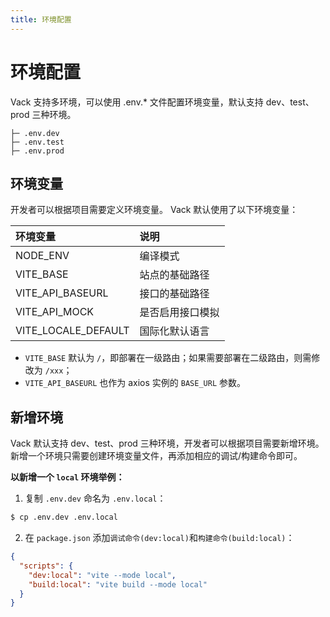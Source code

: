 ```yaml
---
title: 环境配置
---
```


# 环境配置

Vack 支持多环境，可以使用 .env.* 文件配置环境变量，默认支持 dev、test、prod 三种环境。
```
├─ .env.dev
├─ .env.test
├─ .env.prod
```

## 环境变量

开发者可以根据项目需要定义环境变量。
Vack 默认使用了以下环境变量：

环境变量|说明
:-|:-|
NODE_ENV|编译模式
VITE_BASE|站点的基础路径
VITE_API_BASEURL|接口的基础路径
VITE_API_MOCK|是否启用接口模拟
VITE_LOCALE_DEFAULT|国际化默认语言

+ `VITE_BASE` 默认为 `/`，即部署在一级路由；如果需要部署在二级路由，则需修改为 `/xxx`；
+ `VITE_API_BASEURL` 也作为 axios 实例的 `BASE_URL` 参数。

## 新增环境

Vack 默认支持 dev、test、prod 三种环境，开发者可以根据项目需要新增环境。
新增一个环境只需要创建环境变量文件，再添加相应的调试/构建命令即可。

**以新增一个 `local` 环境举例：**

1. 复制 `.env.dev` 命名为 `.env.local`：
```bash
$ cp .env.dev .env.local
```

2. 在 `package.json` 添加`调试命令(dev:local)`和`构建命令(build:local)`：
```json
{
  "scripts": {
    "dev:local": "vite --mode local",
    "build:local": "vite build --mode local"
  }
}
```
